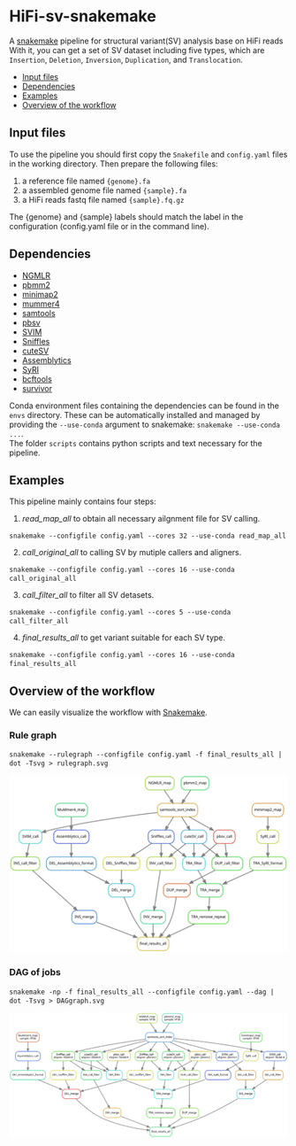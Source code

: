 HiFi-sv-snakemake
=================
A [snakemake](https://snakemake.readthedocs.io/en/stable/) pipeline for structural variant(SV) analysis base on HiFi reads <br>
With it, you can get a set of SV dataset including five types, which are `Insertion`, `Deletion`, `Inversion`, `Duplication`, and `Translocation`.

- [Input files](#input-files)
- [Dependencies](#Dependences)
- [Examples](#examples)
- [Overview of the workflow](#overview-of-the-workflow)

## Input files
To use the pipeline you should first copy the `Snakefile` and `config.yaml` files in the working directory. 
Then prepare the following files:
1. a reference file named `{genome}.fa`
2. a assembled genome file named `{sample}.fa`
3. a HiFi reads fastq file named `{sample}.fq.gz`

The {genome} and {sample} labels should match the label in the configuration (config.yaml file or in the command line).

## Dependencies
- [NGMLR](https://github.com/philres/ngmlr)
- [pbmm2](https://github.com/PacificBiosciences/pbmm2)
- [minimap2](https://github.com/lh3/minimap2)
- [mummer4](https://github.com/mummer4/mummer)
- [samtools](https://github.com/samtools/samtools)
- [pbsv](https://github.com/PacificBiosciences/pbsv)
- [SVIM](https://github.com/eldariont/svim)
- [Sniffles](https://github.com/fritzsedlazeck/Sniffles)
- [cuteSV](https://github.com/tjiangHIT/cuteSV)
- [Assemblytics](https://github.com/MariaNattestad/Assemblytics)
- [SyRI](https://github.com/schneebergerlab/syri)
- [bcftools](https://github.com/samtools/bcftools)
- [survivor](https://github.com/fritzsedlazeck/SURVIVOR)

Conda environment files containing the dependencies can be found in the `envs` directory. These can be automatically installed and managed by providing the `--use-conda` argument to snakemake: `snakemake --use-conda ...`.<br>
The folder `scripts` contains python scripts and text necessary for the pipeline.

## Examples
This pipeline mainly contains four steps:
1. *read_map_all* to obtain all necessary ailgnment file for SV calling.
```
snakemake --configfile config.yaml --cores 32 --use-conda read_map_all
```
2. *call_original_all* to calling SV by mutiple callers and aligners.
```
snakemake --configfile config.yaml --cores 16 --use-conda call_original_all
```
3. *call_filter_all* to filter all SV detasets.
```
snakemake --configfile config.yaml --cores 5 --use-conda call_filter_all
```
4. *final_results_all* to get variant suitable for each SV type.
```
snakemake --configfile config.yaml --cores 16 --use-conda final_results_all
```

## Overview of the workflow
We can easily visualize the workflow with [Snakemake](https://snakemake.readthedocs.io/en/stable/index.html).

### Rule graph
```
snakemake --rulegraph --configfile config.yaml -f final_results_all | dot -Tsvg > rulegraph.svg
```
![](imgs/rulegraph.svg)

### DAG of jobs
```
snakemake -np -f final_results_all --configfile config.yaml --dag | dot -Tsvg > DAGgraph.svg
```
![](imgs/DAGgraph.svg)
